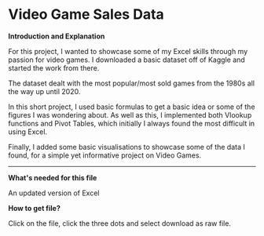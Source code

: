 # Video Game Sales Data
**Introduction and Explanation**

For this project, I wanted to showcase some of my Excel skills through my passion for video games. I downloaded a basic dataset off of Kaggle and started the work from there.

The dataset dealt with the most popular/most sold games from the 1980s all the way up until 2020.

In this short project, I used basic formulas to get a basic idea or some of the figures I was wondering about. As well as this, I implemented both Vlookup functions and Pivot Tables, which initially I always found the most difficult in using Excel.

Finally, I added some basic visualisations to showcase some of the data I found, for a simple yet informative project on Video Games.
****

**What's needed for this file**

An updated version of Excel

**How to get file?**

Click on the file, click the three dots and select download as raw file.
